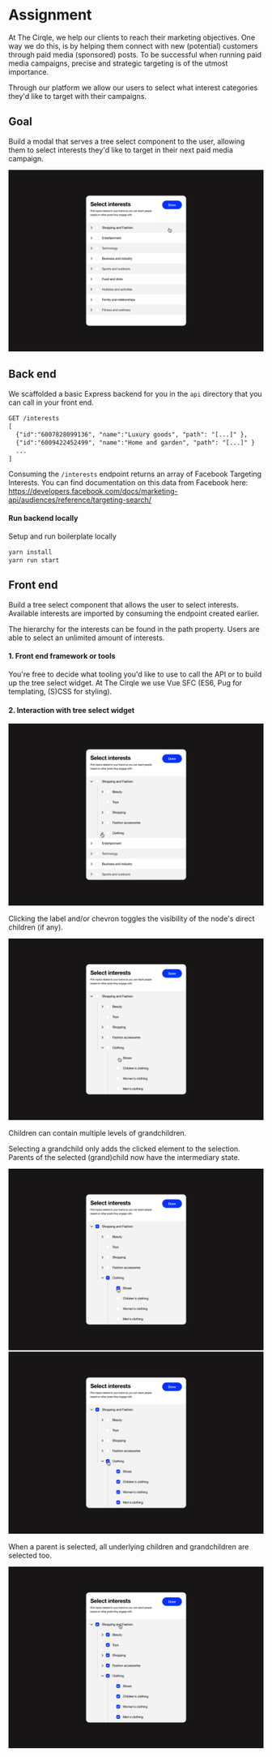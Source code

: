 # Assignment

At The Cirqle, we help our clients to reach their marketing objectives. One way we do this, is by helping them connect with new (potential) customers through paid media (sponsored) posts. To be successful when running paid media campaigns, precise and strategic targeting is of the utmost importance.

Through our platform we allow our users to select what interest categories they'd like to target with their campaigns.

## Goal

Build a modal that serves a tree select component to the user, allowing them to select interests they'd like to target in their next paid media campaign.

![tree select](https://github.com/HiCirqle/cq-fullstack-assignment/blob/master/mockups/1_emtpy_state.jpg)

## Back end

We scaffolded a basic Express backend for you in the `api` directory that you can call in your front end.

```
GET /interests
[
  {"id":"6007828099136", "name":"Luxury goods", "path": "[...]" },
  {"id":"6009422452499", "name":"Home and garden", "path": "[...]" }
  ...
]
```

Consuming the `/interests` endpoint returns an array of Facebook Targeting Interests.
You can find documentation on this data from Facebook here:
https://developers.facebook.com/docs/marketing-api/audiences/reference/targeting-search/

#### Run backend locally

Setup and run boilerplate locally

```
yarn install
yarn run start
```

## Front end

Build a tree select component that allows the user to select interests.
Available interests are imported by consuming the endpoint created earlier.

The hierarchy for the interests can be found in the path property.
Users are able to select an unlimited amount of interests.

#### 1. Front end framework or tools

You're free to decide what tooling you'd like to use to call the API or to build up the tree select widget.
At The Cirqle we use Vue SFC (ES6, Pug for templating, (S)CSS for styling).

#### 2. Interaction with tree select widget

![Clicking the label and/or chevron toggles the visibility of the node's direct children (if any).](https://github.com/HiCirqle/cq-fullstack-assignment/blob/master/mockups/2_open_leaves.jpg)

Clicking the label and/or chevron toggles the visibility of the node's direct children (if any).

![Children can contain multiple levels of grandchildren.](https://github.com/HiCirqle/cq-fullstack-assignment/blob/master/mockups/3_recursively_open_leaves.jpg)

Children can contain multiple levels of grandchildren.

Selecting a grandchild only adds the clicked element to the selection. Parents of the selected (grand)child now have the intermediary state.

![Selecting a grandchild only adds the clicked element to the selection.](https://github.com/HiCirqle/cq-fullstack-assignment/blob/master/mockups/4_select%20node_leaf.jpg)
![Selecting a grandchild only adds the clicked element to the selection.](https://github.com/HiCirqle/cq-fullstack-assignment/blob/master/mockups/5_select_intermediary_leaf.jpg)

When a parent is selected, all underlying children and grandchildren are selected too.

![Selecting a grandchild only adds the clicked element to the selection.](https://github.com/HiCirqle/cq-fullstack-assignment/blob/master/mockups/6_select%20parent_leaf.jpg)
